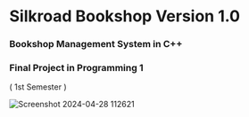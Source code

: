 # Silkroad Bookshop Version 1.0

### Bookshop Management System in C++ 

### Final Project in Programming 1  
( 1st Semester  )

![Screenshot 2024-04-28 112621](https://github.com/Frxncz/Silkroad_Bookshop-Management-System/assets/148550609/f71d09c8-5905-46bc-81c6-416fc2130f1f)
